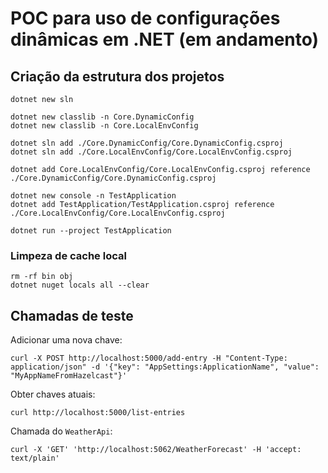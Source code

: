 # POC para uso de configurações dinâmicas em .NET (em andamento)

## Criação da estrutura dos projetos

```shell
dotnet new sln

dotnet new classlib -n Core.DynamicConfig
dotnet new classlib -n Core.LocalEnvConfig

dotnet sln add ./Core.DynamicConfig/Core.DynamicConfig.csproj
dotnet sln add ./Core.LocalEnvConfig/Core.LocalEnvConfig.csproj

dotnet add Core.LocalEnvConfig/Core.LocalEnvConfig.csproj reference ./Core.DynamicConfig/Core.DynamicConfig.csproj

dotnet new console -n TestApplication
dotnet add TestApplication/TestApplication.csproj reference ./Core.LocalEnvConfig/Core.LocalEnvConfig.csproj

dotnet run --project TestApplication
```

### Limpeza de cache local

```shell
rm -rf bin obj
dotnet nuget locals all --clear
```

## Chamadas de teste

Adicionar uma nova chave:

```shell
curl -X POST http://localhost:5000/add-entry -H "Content-Type: application/json" -d '{"key": "AppSettings:ApplicationName", "value": "MyAppNameFromHazelcast"}'
```

Obter chaves atuais:

```shell
curl http://localhost:5000/list-entries
```

Chamada do `WeatherApi`:

```shell
curl -X 'GET' 'http://localhost:5062/WeatherForecast' -H 'accept: text/plain'
```

